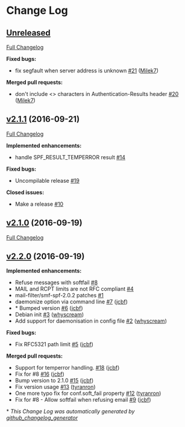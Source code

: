 # Change Log

## [Unreleased](https://github.com/jcbf/smf-spf/tree/HEAD)

[Full Changelog](https://github.com/jcbf/smf-spf/compare/v2.1.1...HEAD)

**Fixed bugs:**

- fix segfault when server address is unknown [\#21](https://github.com/jcbf/smf-spf/pull/21) ([Milek7](https://github.com/Milek7))

**Merged pull requests:**

- don't include \<\> characters in Authentication-Results header [\#20](https://github.com/jcbf/smf-spf/pull/20) ([Milek7](https://github.com/Milek7))

## [v2.1.1](https://github.com/jcbf/smf-spf/tree/v2.1.1) (2016-09-21)
[Full Changelog](https://github.com/jcbf/smf-spf/compare/v2.1.0...v2.1.1)

**Implemented enhancements:**

- handle SPF\_RESULT\_TEMPERROR result [\#14](https://github.com/jcbf/smf-spf/issues/14)

**Fixed bugs:**

- Uncompilable release [\#19](https://github.com/jcbf/smf-spf/issues/19)

**Closed issues:**

- Make a release [\#10](https://github.com/jcbf/smf-spf/issues/10)

## [v2.1.0](https://github.com/jcbf/smf-spf/tree/v2.1.0) (2016-09-19)
[Full Changelog](https://github.com/jcbf/smf-spf/compare/v2.2.0...v2.1.0)

## [v2.2.0](https://github.com/jcbf/smf-spf/tree/v2.2.0) (2016-09-19)
**Implemented enhancements:**

- Refuse messages with softfail [\#8](https://github.com/jcbf/smf-spf/issues/8)
- MAIL and RCPT limits are not RFC compliant [\#4](https://github.com/jcbf/smf-spf/issues/4)
- mail-filter/smf-spf-2.0.2 patches [\#1](https://github.com/jcbf/smf-spf/issues/1)
- daemonize option via command line [\#7](https://github.com/jcbf/smf-spf/pull/7) ([jcbf](https://github.com/jcbf))
-  \*  Bumped version [\#6](https://github.com/jcbf/smf-spf/pull/6) ([jcbf](https://github.com/jcbf))
- Debian init [\#3](https://github.com/jcbf/smf-spf/pull/3) ([whyscream](https://github.com/whyscream))
- Add support for daemonisation in config file [\#2](https://github.com/jcbf/smf-spf/pull/2) ([whyscream](https://github.com/whyscream))

**Fixed bugs:**

- Fix RFC5321 path limit [\#5](https://github.com/jcbf/smf-spf/pull/5) ([jcbf](https://github.com/jcbf))

**Merged pull requests:**

- Support for temperror handling. [\#18](https://github.com/jcbf/smf-spf/pull/18) ([jcbf](https://github.com/jcbf))
- Fix for \#8 [\#16](https://github.com/jcbf/smf-spf/pull/16) ([jcbf](https://github.com/jcbf))
- Bump version to 2.1.0 [\#15](https://github.com/jcbf/smf-spf/pull/15) ([jcbf](https://github.com/jcbf))
- Fix version usage [\#13](https://github.com/jcbf/smf-spf/pull/13) ([tyranron](https://github.com/tyranron))
- One more typo fix for conf.soft\_fail property [\#12](https://github.com/jcbf/smf-spf/pull/12) ([tyranron](https://github.com/tyranron))
- Fix for \#8 - Allow softfail when refusing email [\#9](https://github.com/jcbf/smf-spf/pull/9) ([jcbf](https://github.com/jcbf))



\* *This Change Log was automatically generated by [github_changelog_generator](https://github.com/skywinder/Github-Changelog-Generator)*